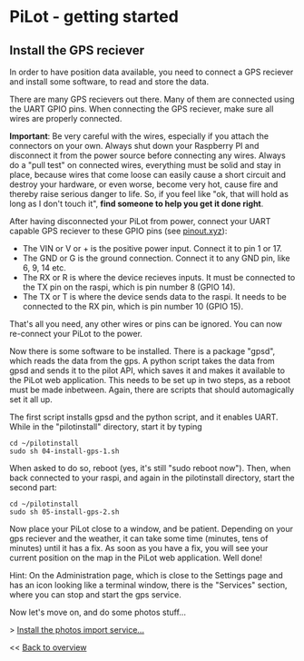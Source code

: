 # PiLot - getting started
## Install the GPS reciever

In order to have position data available, you need to connect a GPS reciever and install some software, to read and store the data.

There are many GPS recievers out there. Many of them are connected using the UART GPIO pins. When connecting the GPS reciever, make sure all wires are properly connected.

**Important**:
Be very careful with the wires, especially if you attach the connectors on your own. Always shut down your Raspberry PI and disconnect it from the power source before connecting any wires. Always do a "pull test" on connected wires, everything must be solid and stay in place, because wires that come loose can easily cause a short circuit and destroy your hardware, or even worse, become very hot, cause fire and thereby raise serious danger to life. So, if you feel like "ok, that will hold as long as I don't touch it", **find someone to help you get it done right**.

After having disconnected your PiLot from power, connect your UART capable GPS reciever to these GPIO pins (see [pinout.xyz](https://pinout.xyz)):
- The VIN or V or + is the positive power input. Connect it to pin 1 or 17.
- The GND or G is the ground connection. Connect it to any GND pin, like 6, 9, 14 etc.
- The RX or R is where the device recieves inputs. It must be connected to the TX pin on the raspi, which is pin number 8 (GPIO 14).
- The TX or T is where the device sends data to the raspi. It needs to be connected to the RX pin, which is pin number 10 (GPIO 15).

That's all you need, any other wires or pins can be ignored. You can now re-connect your PiLot to the power.

Now there is some software to be installed. There is a package "gpsd", which reads the data from the gps. A python script takes the data from gpsd and sends it to the pilot API, which saves it and makes it available to the PiLot web application. This needs to be set up in two steps, as a reboot must be made inbetween. Again, there are scripts that should automagically set it all up.

The first script installs gpsd and the python script, and it enables UART. While in the "pilotinstall" directory, start it by typing
```
cd ~/pilotinstall
sudo sh 04-install-gps-1.sh
```
When asked to do so, reboot (yes, it's still "sudo reboot now"). Then, when back connected to your raspi, and again in the pilotinstall directory, start the second part:
```
cd ~/pilotinstall
sudo sh 05-install-gps-2.sh
```
Now place your PiLot close to a window, and be patient. Depending on your gps reciever and the weather, it can take some time (minutes, tens of minutes) until it has a fix. As soon as you have a fix, you will see your current position on the map in the PiLot web application. Well done! 

Hint: On the Administration page, which is close to the Settings page and has an icon looking like a terminal window, there is the "Services" section, where you can stop and start the gps service.

Now let's move on, and do some photos stuff...

\> [Install the photos import service...](photoimport.md)

<< [Back to overview](user.md)
